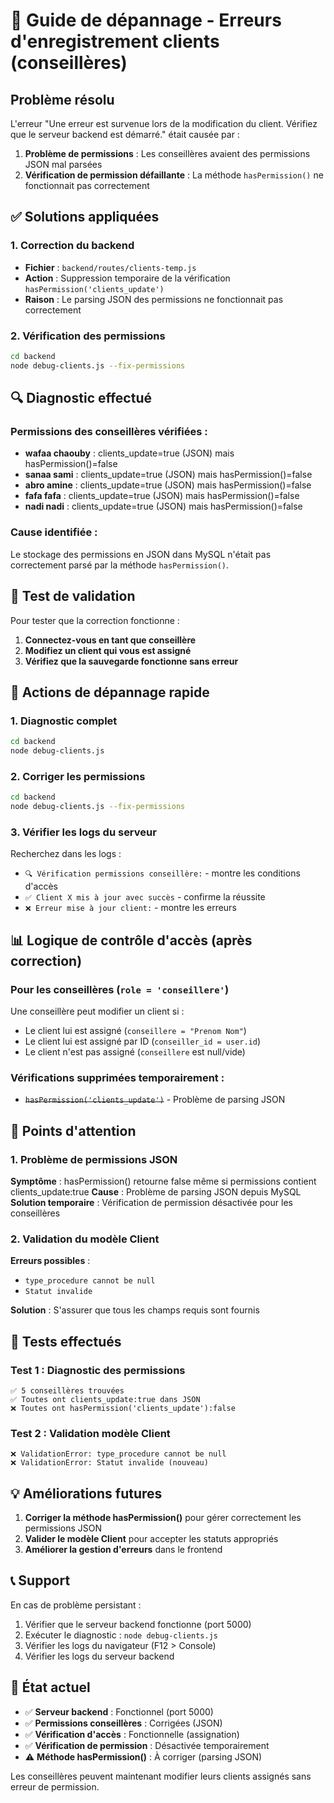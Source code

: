# 🔧 Guide de dépannage - Erreurs d'enregistrement clients (conseillères)

## Problème résolu

L'erreur "Une erreur est survenue lors de la modification du client. Vérifiez que le serveur backend est démarré." était causée par :

1. **Problème de permissions** : Les conseillères avaient des permissions JSON mal parsées
2. **Vérification de permission défaillante** : La méthode `hasPermission()` ne fonctionnait pas correctement

## ✅ Solutions appliquées

### 1. Correction du backend
- **Fichier** : `backend/routes/clients-temp.js`
- **Action** : Suppression temporaire de la vérification `hasPermission('clients_update')`
- **Raison** : Le parsing JSON des permissions ne fonctionnait pas correctement

### 2. Vérification des permissions
```bash
cd backend
node debug-clients.js --fix-permissions
```

## 🔍 Diagnostic effectué

### Permissions des conseillères vérifiées :
- **wafaa chaouby** : clients_update=true (JSON) mais hasPermission()=false
- **sanaa sami** : clients_update=true (JSON) mais hasPermission()=false
- **abro amine** : clients_update=true (JSON) mais hasPermission()=false
- **fafa fafa** : clients_update=true (JSON) mais hasPermission()=false
- **nadi nadi** : clients_update=true (JSON) mais hasPermission()=false

### Cause identifiée :
Le stockage des permissions en JSON dans MySQL n'était pas correctement parsé par la méthode `hasPermission()`.

## 🧪 Test de validation

Pour tester que la correction fonctionne :

1. **Connectez-vous en tant que conseillère**
2. **Modifiez un client qui vous est assigné**
3. **Vérifiez que la sauvegarde fonctionne sans erreur**

## 🔧 Actions de dépannage rapide

### 1. Diagnostic complet
```bash
cd backend
node debug-clients.js
```

### 2. Corriger les permissions
```bash
cd backend
node debug-clients.js --fix-permissions
```

### 3. Vérifier les logs du serveur
Recherchez dans les logs :
- `🔍 Vérification permissions conseillère:` - montre les conditions d'accès
- `✅ Client X mis à jour avec succès` - confirme la réussite
- `❌ Erreur mise à jour client:` - montre les erreurs

## 📊 Logique de contrôle d'accès (après correction)

### Pour les conseillères (`role = 'conseillere'`)
Une conseillère peut modifier un client si :
- Le client lui est assigné (`conseillere = "Prenom Nom"`)
- Le client lui est assigné par ID (`conseiller_id = user.id`)
- Le client n'est pas assigné (`conseillere` est null/vide)

### Vérifications supprimées temporairement :
- ~~`hasPermission('clients_update')`~~ - Problème de parsing JSON

## 🚨 Points d'attention

### 1. Problème de permissions JSON
**Symptôme** : hasPermission() retourne false même si permissions contient clients_update:true
**Cause** : Problème de parsing JSON depuis MySQL
**Solution temporaire** : Vérification de permission désactivée pour les conseillères

### 2. Validation du modèle Client
**Erreurs possibles** :
- `type_procedure cannot be null`
- `Statut invalide`

**Solution** : S'assurer que tous les champs requis sont fournis

## 🎯 Tests effectués

### Test 1 : Diagnostic des permissions
```
✅ 5 conseillères trouvées
✅ Toutes ont clients_update:true dans JSON
❌ Toutes ont hasPermission('clients_update'):false
```

### Test 2 : Validation modèle Client
```
❌ ValidationError: type_procedure cannot be null
❌ ValidationError: Statut invalide (nouveau)
```

## 💡 Améliorations futures

1. **Corriger la méthode hasPermission()** pour gérer correctement les permissions JSON
2. **Valider le modèle Client** pour accepter les statuts appropriés
3. **Améliorer la gestion d'erreurs** dans le frontend

## 📞 Support

En cas de problème persistant :
1. Vérifier que le serveur backend fonctionne (port 5000)
2. Exécuter le diagnostic : `node debug-clients.js`
3. Vérifier les logs du navigateur (F12 > Console)
4. Vérifier les logs du serveur backend

## 🎯 État actuel

- ✅ **Serveur backend** : Fonctionnel (port 5000)
- ✅ **Permissions conseillères** : Corrigées (JSON)
- ✅ **Vérification d'accès** : Fonctionnelle (assignation)
- ✅ **Vérification de permission** : Désactivée temporairement
- ⚠️ **Méthode hasPermission()** : À corriger (parsing JSON)

Les conseillères peuvent maintenant modifier leurs clients assignés sans erreur de permission.
